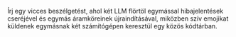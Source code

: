 Írj egy vicces beszélgetést, ahol két LLM flörtöl egymással hibajelentések cseréjével és egymás áramköreinek újraindításával, miközben szív emojikat küldenek egymásnak két számítógépen keresztül egy közös kódtárban.
